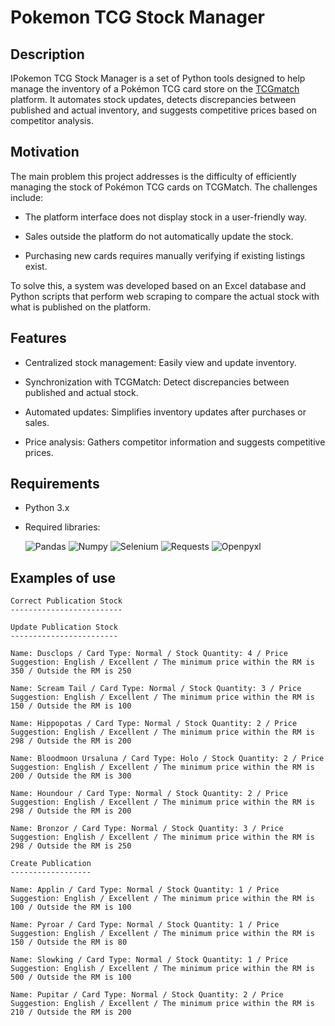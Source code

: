 # Pokemon TCG Stock Manager

## Description

IPokemon TCG Stock Manager is a set of Python tools designed to help manage the inventory of a Pokémon TCG card store on the [TCGmatch](https://tcgmatch.cl) platform. It automates stock updates, detects discrepancies between published and actual inventory, and suggests competitive prices based on competitor analysis. 

## Motivation

The main problem this project addresses is the difficulty of efficiently managing the stock of Pokémon TCG cards on TCGMatch. The challenges include:

* The platform interface does not display stock in a user-friendly way.

* Sales outside the platform do not automatically update the stock.

* Purchasing new cards requires manually verifying if existing listings exist.

To solve this, a system was developed based on an Excel database and Python scripts that perform web scraping to compare the actual stock with what is published on the platform.

## Features

* Centralized stock management: Easily view and update inventory.

* Synchronization with TCGMatch: Detect discrepancies between published and actual stock.

* Automated updates: Simplifies inventory updates after purchases or sales.

* Price analysis: Gathers competitor information and suggests competitive prices.

## Requirements

* Python 3.x

* Required libraries: 

    ![Pandas](https://img.shields.io/badge/Pandas-gray?style=flat&logo=Pandas) ![Numpy](https://img.shields.io/badge/Numpy-gray?style=flat&logo=Numpy) ![Selenium](https://img.shields.io/badge/Selenium-gray?style=flat&logo=Selenium) ![Requests](https://img.shields.io/badge/Requests-gray?style=flat&logo=Requests) ![Openpyxl](https://img.shields.io/badge/Openpyxl-gray?style=flat&logo=Openpyxl)

## Examples of use

~~~
Correct Publication Stock
-------------------------

Update Publication Stock
------------------------

Name: Dusclops / Card Type: Normal / Stock Quantity: 4 / Price Suggestion: English / Excellent / The minimum price within the RM is 350 / Outside the RM is 250

Name: Scream Tail / Card Type: Normal / Stock Quantity: 3 / Price Suggestion: English / Excellent / The minimum price within the RM is 150 / Outside the RM is 100

Name: Hippopotas / Card Type: Normal / Stock Quantity: 2 / Price Suggestion: English / Excellent / The minimum price within the RM is 298 / Outside the RM is 200

Name: Bloodmoon Ursaluna / Card Type: Holo / Stock Quantity: 2 / Price Suggestion: English / Excellent / The minimum price within the RM is 200 / Outside the RM is 300

Name: Houndour / Card Type: Normal / Stock Quantity: 2 / Price Suggestion: English / Excellent / The minimum price within the RM is 298 / Outside the RM is 200

Name: Bronzor / Card Type: Normal / Stock Quantity: 3 / Price Suggestion: English / Excellent / The minimum price within the RM is 298 / Outside the RM is 250

Create Publication
------------------

Name: Applin / Card Type: Normal / Stock Quantity: 1 / Price Suggestion: English / Excellent / The minimum price within the RM is 100 / Outside the RM is 100

Name: Pyroar / Card Type: Normal / Stock Quantity: 1 / Price Suggestion: English / Excellent / The minimum price within the RM is 150 / Outside the RM is 80

Name: Slowking / Card Type: Normal / Stock Quantity: 1 / Price Suggestion: English / Excellent / The minimum price within the RM is 500 / Outside the RM is 100

Name: Pupitar / Card Type: Normal / Stock Quantity: 2 / Price Suggestion: English / Excellent / The minimum price within the RM is 210 / Outside the RM is 200
~~~